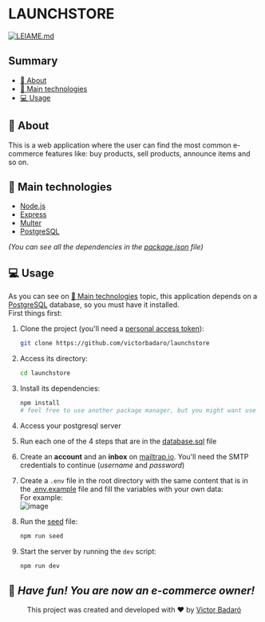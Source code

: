 # LAUNCHSTORE

[![LEIAME.md](https://img.shields.io/badge/-Leia%20em%20Portugu%C3%AAs-brightgreen?style=for-the-badge)](./LEIAME.md)

## Summary
- [🧾 About](#-about)
- [🚀 Main technologies](#-main-technologies)
- [💻 Usage](#-usage)

## 🧾 About
This is a web application where the user can find the most common e-commerce features like: buy products, sell products, announce items and so on.

## 🚀 Main technologies
- [Node.js](https://nodejs.org/)
- [Express](https://expressjs.com/)
- [Multer](https://github.com/expressjs/multer)
- [PostgreSQL](https://www.postgresql.org/)

_(You can see all the dependencies in the [package.json](./package.json) file)_

## 💻 Usage
As you can see on [🚀 Main technologies](#-main-technologies) topic, this application depends on a [PostgreSQL](https://www.postgresql.org/) database, so you must have it installed.<br />
First things first:

1. Clone the project (you'll need a [personal access token](https://docs.github.com/pt/get-started/getting-started-with-git/about-remote-repositories#cloning-with-https-urls)):
   ```bash
   git clone https://github.com/victorbadaro/launchstore
   ```

2. Access its directory:
   ```bash
   cd launchstore
   ```

3. Install its dependencies:
   ```bash
   npm install
   # feel free to use another package manager, but you might want use npm once there's already a package-lock.json file in the root directory
   ```

4. Access your postgresql server

5. Run each one of the 4 steps that are in the [database.sql](./database.sql) file

6. Create an **account** and an **inbox** on [mailtrap.io](mailtrap.io). You'll need the SMTP credentials to continue (*username* and *password*)

7. Create a `.env` file in the root directory with the same content that is in the [.env.example](./.env.example) file and fill the variables with your own data:<br />
   For example:<br />
   ![image](https://github.com/victorbadaro/launchstore/assets/9096344/523fc419-6751-435d-b505-3fedf0cd7ffb)

8. Run the [seed](./seed.js) file:
   ```bash
   npm run seed
   ```

9. Start the server by running the `dev` script:
   ```bash
   npm run dev
   ```

🎉 _**Have fun! You are now an e-commerce owner!**_
---

<p align="center">This project was created and developed with ❤ by <a href="https://github.com/victorbadaro">Victor Badaró</a></p>
